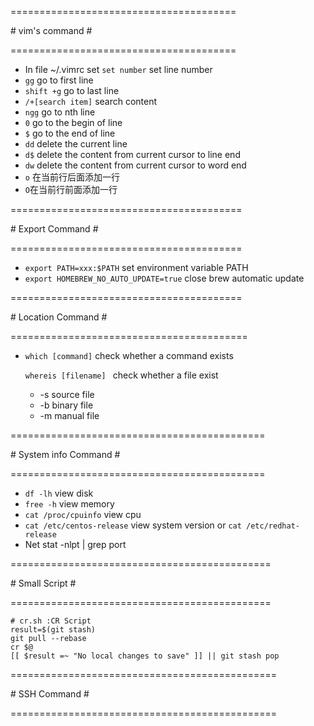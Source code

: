 =======================================

\#		vim's command					\#

=======================================

* In file ~/.vimrc set `set number`  set line number
* `gg` go to first line
* `shift +g` go to last line
* `/+[search item]` search content
* `ngg` go to nth line
* `0` go to the begin of line
* `$` go to the end of line
* `dd` delete the current line
* `d$` delete the content from current cursor to line end
* `dw` delete the content from current cursor to word end
* `o` 在当前行后面添加一行 
* `O`在当前行前面添加一行

========================================

\#		Export Command				\#

========================================

* `export PATH=xxx:$PATH` set environment variable PATH
* `export HOMEBREW_NO_AUTO_UPDATE=true` close brew automatic update

========================================

\#		Location Command				\#

=========================================

* `which [command]` check whether a command exists

	 `whereis [filename] `	check whether a file exist
  * -s source file
  * -b binary file
  * -m manual file

============================================

\# 		System info Command			\#	

============================================

* `df -lh` view disk 
* `free -h` view memory
* `cat /proc/cpuinfo` view cpu
* `cat /etc/centos-release` view system version or `cat /etc/redhat-release`
* Net stat -nlpt | grep port

=============================================

\#             Small Script 						\# 

=============================================

```shell
# cr.sh :CR Script
result=$(git stash)
git pull --rebase
cr $@
[[ $result =~ "No local changes to save" ]] || git stash pop
```

==============================================

\# 		SSH Command					\#

==============================================

